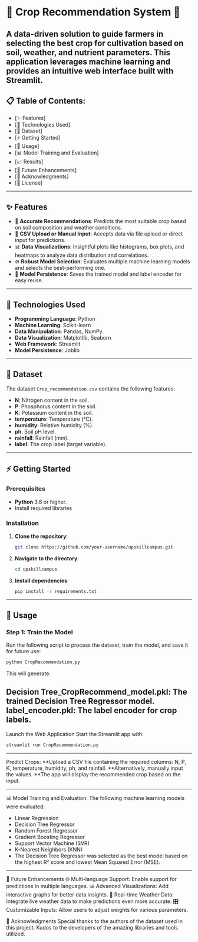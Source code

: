 # 🌾 Crop Recommendation System 🌱

A data-driven solution to guide farmers in selecting the best crop for cultivation based on soil, weather, and nutrient parameters. This application leverages machine learning and provides an intuitive web interface built with **Streamlit**.
-----------------------------------------------------------------------------------------------------------------------------------------------------------------

## 📋 Table of Contents:
- [✨ Features]
- [🚀 Technologies Used]
- [📂 Dataset]
- [⚡ Getting Started]
- [🎯 Usage]
- [📊 Model Training and Evaluation]
- [📈 Results]
- [🚧 Future Enhancements]
- [🙏 Acknowledgments]
- [📜 License]

-----------------------------------------------------------------------------------------------------------------------------------------------------------------

## ✨ Features
- 🌟 **Accurate Recommendations**: Predicts the most suitable crop based on soil composition and weather conditions.
- 📁 **CSV Upload or Manual Input**: Accepts data via file upload or direct input for predictions.
- 📊 **Data Visualizations**: Insightful plots like histograms, box plots, and heatmaps to analyze data distribution and correlations.
- ⚙️ **Robust Model Selection**: Evaluates multiple machine learning models and selects the best-performing one.
- 💾 **Model Persistence**: Saves the trained model and label encoder for easy reuse.

-----------------------------------------------------------------------------------------------------------------------------------------------------------------

## 🚀 Technologies Used
- **Programming Language**: Python 
- **Machine Learning**: Scikit-learn
- **Data Manipulation**: Pandas, NumPy
- **Data Visualization**: Matplotlib, Seaborn
- **Web Framework**: Streamlit
- **Model Persistence**: Joblib

-----------------------------------------------------------------------------------------------------------------------------------------------------------------

## 📂 Dataset
The dataset `Crop_recommendation.csv` contains the following features:
- **N**: Nitrogen content in the soil.
- **P**: Phosphorus content in the soil.
- **K**: Potassium content in the soil.
- **temperature**: Temperature (°C).
- **humidity**: Relative humidity (%).
- **ph**: Soil pH level.
- **rainfall**: Rainfall (mm).
- **label**: The crop label (target variable).

-----------------------------------------------------------------------------------------------------------------------------------------------------------------

## ⚡ Getting Started

### Prerequisites
- **Python** 3.8 or higher.
- Install required libraries 

### Installation
1. **Clone the repository**:
    ```bash
    git clone https://github.com/your-username/upskillcampus.git
    
2. **Navigate to the directory**:
    ```bash
    cd upskillcampus
    
3. **Install dependencies**:
    ```bash
    pip install -r requirements.txt
    
-----------------------------------------------------------------------------------------------------------------------------------------------------------------

## 🎯 Usage

### Step 1: Train the Model
Run the following script to process the dataset, train the model, and save it for future use:
```bash
python CropRecommendation.py
```
This will generate:

Decision Tree_CropRecommend_model.pkl: The trained Decision Tree Regressor model.
label_encoder.pkl: The label encoder for crop labels.
-----------------------------------------------------------------------------------------------------------------------------------------------------------------

Launch the Web Application
Start the Streamlit app with:

```bash
streamlit run CropRecommendation.py
```
-----------------------------------------------------------------------------------------------------------------------------------------------------------------

Predict Crops:
**Upload a CSV file containing the required columns: N, P, K, temperature, humidity, ph, and rainfall.
**Alternatively, manually input the values.
**The app will display the recommended crop based on the input.

-----------------------------------------------------------------------------------------------------------------------------------------------------------------


📊 Model Training and Evaluation:
The following machine learning models were evaluated:
* Linear Regression
* Decision Tree Regressor
* Random Forest Regressor
* Gradient Boosting Regressor
* Support Vector Machine (SVR)
* K-Nearest Neighbors (KNN)
* The Decision Tree Regressor was selected as the best model based on the highest R² score and lowest Mean Squared Error (MSE).
-----------------------------------------------------------------------------------------------------------------------------------------------------------------


🚧 Future Enhancements
🌐 Multi-language Support: Enable support for predictions in multiple languages.
📊 Advanced Visualizations: Add interactive graphs for better data insights.
📡 Real-time Weather Data: Integrate live weather data to make predictions even more accurate.
🎛️ Customizable Inputs: Allow users to adjust weights for various parameters.

🙏 Acknowledgments
Special thanks to the authors of the dataset used in this project.
Kudos to the developers of the amazing libraries and tools utilized.
